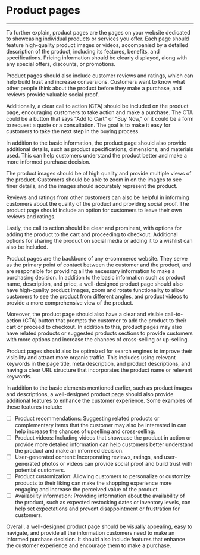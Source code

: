 # Product pages
---

To further explain, product pages are the pages on your website dedicated to showcasing individual products or services you offer. Each page should feature high-quality product images or videos, accompanied by a detailed description of the product, including its features, benefits, and specifications. Pricing information should be clearly displayed, along with any special offers, discounts, or promotions.

Product pages should also include customer reviews and ratings, which can help build trust and increase conversions. Customers want to know what other people think about the product before they make a purchase, and reviews provide valuable social proof.

Additionally, a clear call to action (CTA) should be included on the product page, encouraging customers to take action and make a purchase. The CTA could be a button that says "Add to Cart" or "Buy Now," or it could be a form to request a quote or a consultation. The goal is to make it easy for customers to take the next step in the buying process.

In addition to the basic information, the product page should also provide additional details, such as product specifications, dimensions, and materials used. This can help customers understand the product better and make a more informed purchase decision.

The product images should be of high quality and provide multiple views of the product. Customers should be able to zoom in on the images to see finer details, and the images should accurately represent the product.

Reviews and ratings from other customers can also be helpful in informing customers about the quality of the product and providing social proof. The product page should include an option for customers to leave their own reviews and ratings.

Lastly, the call to action should be clear and prominent, with options for adding the product to the cart and proceeding to checkout. Additional options for sharing the product on social media or adding it to a wishlist can also be included.

Product pages are the backbone of any e-commerce website. They serve as the primary point of contact between the customer and the product, and are responsible for providing all the necessary information to make a purchasing decision. In addition to the basic information such as product name, description, and price, a well-designed product page should also have high-quality product images, zoom and rotate functionality to allow customers to see the product from different angles, and product videos to provide a more comprehensive view of the product.

Moreover, the product page should also have a clear and visible call-to-action (CTA) button that prompts the customer to add the product to their cart or proceed to checkout. In addition to this, product pages may also have related products or suggested products sections to provide customers with more options and increase the chances of cross-selling or up-selling.

Product pages should also be optimized for search engines to improve their visibility and attract more organic traffic. This includes using relevant keywords in the page title, meta description, and product descriptions, and having a clear URL structure that incorporates the product name or relevant keywords.

In addition to the basic elements mentioned earlier, such as product images and descriptions, a well-designed product page should also provide additional features to enhance the customer experience. Some examples of these features include:

- [ ] Product recommendations: Suggesting related products or complementary items that the customer may also be interested in can help increase the chances of upselling and cross-selling.
- [ ] Product videos: Including videos that showcase the product in action or provide more detailed information can help customers better understand the product and make an informed decision.
- [ ] User-generated content: Incorporating reviews, ratings, and user-generated photos or videos can provide social proof and build trust with potential customers.
- [ ] Product customization: Allowing customers to personalize or customize products to their liking can make the shopping experience more engaging and increase the perceived value of the product.
- [ ] Availability information: Providing information about the availability of the product, such as expected restocking dates or inventory levels, can help set expectations and prevent disappointment or frustration for customers.

Overall, a well-designed product page should be visually appealing, easy to navigate, and provide all the information customers need to make an informed purchase decision. It should also include features that enhance the customer experience and encourage them to make a purchase.
